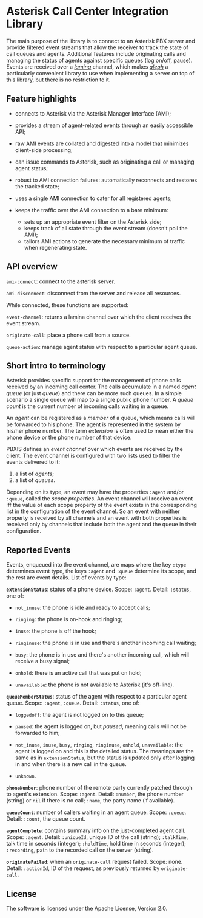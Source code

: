 # Asterisk Call Center Integration Library

The main purpose of the library is to connect to an Asterisk PBX server and provide filtered event streams that allow the receiver to track the state of call queues and agents. Additional features include originating calls and managing the status of agents against specific queues (log on/off, pause). Events are received over a [*lamina*](https://github.com/ztellman/lamina) channel, which makes [*aleph*](https://github.com/ztellman/aleph) a particularly convenient library to use when implementing a server on top of this library, but there is no restriction to it.

## Feature highlights

* connects to Asterisk via the Asterisk Manager Interface (AMI);

* provides a stream of agent-related events through an easily accessible API;

* raw AMI events are collated and digested into a model that minimizes client-side processing;

* can issue commands to Asterisk, such as originating a call or managing agent status;

* robust to AMI connection failures: automatically reconnects and restores the tracked state;

* uses a single AMI connection to cater for all registered agents;

* keeps the traffic over the AMI connection to a bare minimum:
  * sets up an appropriate event filter on the Asterisk side;
  * keeps track of all state through the event stream (doesn't poll the AMI);
  * tailors AMI actions to generate the necessary minimum of traffic when regenerating state.

## API overview

`ami-connect`: connect to the asterisk server.

`ami-disconnect`: disconnect from the server and release all resources.

While connected, these functions are supported:

`event-channel`: returns a lamina channel over which the client receives the event stream.

`originate-call`: place a phone call from a source.

`queue-action`: manage agent status with respect to a particular agent queue.


## Short intro to terminology

Asterisk provides specific support for the management of phone calls received by an incoming call center. The calls accumulate in a named *agent queue* (or just *queue*) and there can be more such queues. In a simple scenario a single queue will map to a single public phone number. A *queue count* is the current number of incoming calls waiting in a queue.

An *agent* can be registered as a *member* of a queue, which means calls will be forwarded to his phone. The agent is represented in the system by his/her phone number. The term *extension* is often used to mean either the phone device or the phone number of that device.

PBXIS defines an *event channel* over which events are received by the client. The event channel is configured with two lists used to filter the events delivered to it:

1. a list of *agents*;
2. a list of *queues*.

Depending on its type, an event may have the properties `:agent` and/or `:queue`, called the *scope properties*. An event channel will receive an event iff the value of each scope property of the event exists in the corresponding list in the configuration of the event channel. So an event with neither property is received by all channels and an event with both properties is received only by channels that include both the agent and the queue in their configuration.


## Reported Events

Events, enqueued into the event channel, are maps where the key `:type` determines event type, the keys `:agent` and `:queue` determine its scope, and the rest are event details. List of events by type:

<b>`extensionStatus`</b>: status of a phone device. Scope: `:agent`. Detail: `:status`, one of:

- `not_inuse`: the phone is idle and ready to accept calls;

- `ringing`: the phone is on-hook and ringing;

- `inuse`: the phone is off the hook;

- `ringinuse`: the phone is in use and there's another incoming call waiting;

- `busy`: the phone is in use and there's another incoming call, which will receive a busy signal;

- `onhold`: there is an active call that was put on hold;

- `unavailable`: the phone is not available to Asterisk (it's off-line).


<b>`queueMemberStatus`</b>: status of the agent with respect to a particular agent queue. Scope: `:agent`, `:queue`. Detail: `:status`, one of:

- `loggedoff`: the agent is not logged on to this queue;

- `paused`: the agent is logged on, but *paused*, meaning calls will not be forwarded to him;

- `not_inuse`, `inuse`, `busy`, `ringing`, `ringinuse`, `onhold`, `unavailable`: the agent is logged on and this is the detailed status. The meanings are the same as in `extensionStatus`, but the status is updated only after logging in and when there is a new call in the queue.

- `unknown`.


<b>`phoneNumber`</b>: phone number of the remote party currently patched through to agent's extension. Scope: `:agent`. Detail: `:number`, the phone number (string) or `nil` if there is no call; `:name`, the party name (if available).

<b>`queueCount`</b>: number of callers waiting in an agent queue. Scope: `:queue`. Detail: `:count`, the queue count.

<b>`agentComplete`</b>: contains summary info on the just-completed agent call. Scope: `:agent`. Detail: `:uniqueId`, unique ID of the call (string); `:talkTime`, talk time in seconds (integer); `:holdTime`, hold time in seconds (integer); `:recording`, path to the recorded call on the server (string).

<b>`originateFailed`</b>: when an `originate-call` request failed. Scope: none. Detail: `:actionId`, ID of the request, as previously returned by `originate-call`.



## License

The software is licensed under the Apache License, Version 2.0.